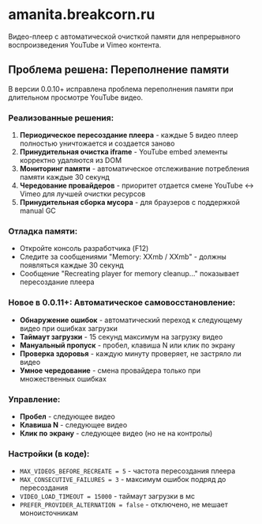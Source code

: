 # amanita.breakcorn.ru

Видео-плеер с автоматической очисткой памяти для непрерывного воспроизведения YouTube и Vimeo контента.

## Проблема решена: Переполнение памяти

В версии 0.0.10+ исправлена проблема переполнения памяти при длительном просмотре YouTube видео.

### Реализованные решения:

1. **Периодическое пересоздание плеера** - каждые 5 видео плеер полностью уничтожается и создается заново
2. **Принудительная очистка iframe** - YouTube embed элементы корректно удаляются из DOM
3. **Мониторинг памяти** - автоматическое отслеживание потребления памяти каждые 30 секунд
4. **Чередование провайдеров** - приоритет отдается смене YouTube ↔ Vimeo для лучшей очистки ресурсов
5. **Принудительная сборка мусора** - для браузеров с поддержкой manual GC

### Отладка памяти:

- Откройте консоль разработчика (F12)
- Следите за сообщениями "Memory: XXmb / XXmb" - должны появляться каждые 30 секунд
- Сообщение "Recreating player for memory cleanup..." показывает пересоздание плеера

### Новое в 0.0.11+: Автоматическое самовосстановление:

- **Обнаружение ошибок** - автоматический переход к следующему видео при ошибках загрузки
- **Таймаут загрузки** - 15 секунд максимум на загрузку видео
- **Мануальный пропуск** - пробел, клавиша N или клик по экрану
- **Проверка здоровья** - каждую минуту проверяет, не застряло ли видео
- **Умное чередование** - смена провайдера только при множественных ошибках

### Управление:

- **Пробел** - следующее видео
- **Клавиша N** - следующее видео  
- **Клик по экрану** - следующее видео (но не на контролы)

### Настройки (в коде):

- `MAX_VIDEOS_BEFORE_RECREATE = 5` - частота пересоздания плеера
- `MAX_CONSECUTIVE_FAILURES = 3` - максимум ошибок подряд до пересоздания
- `VIDEO_LOAD_TIMEOUT = 15000` - таймаут загрузки в мс
- `PREFER_PROVIDER_ALTERNATION = false` - отключено, не мешает моноисточникам
